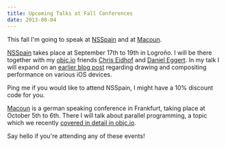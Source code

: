 ```yaml
---
title: Upcoming Talks at Fall Conferences
date: 2013-08-04
---
```


This fall I'm going to speak at [NSSpain](http://www.nsspain.com) and at [Macoun](http://www.macoun.de).

[NSSpain](http://www.nsspain.com) takes place at September 17th to 19th in Logroño. I will be there together with my [objc.io](http://www.objc.io) friends [Chris Eidhof](https://twitter.com/chriseidhof) and [Daniel Eggert](https://twitter.com/danielboedewadt). In my talk I will expand on an [earlier blog post](/blog/2013/5/24/layer-trees-vs-flat-drawing-graphics-performance-across-ios-device-generations) regarding drawing and compositing performance on various iOS devices.

Ping me if you would like to attend NSSpain, I might have a 10% discount code for you.

[Macoun](http://www.macoun.de) is a german speaking conference in Frankfurt, taking place at October 5th to 6th. There I will talk about parallel programming, a topic which we recently [covered in detail in objc.io](http://www.objc.io/issue-2).

Say hello if you're attending any of these events!